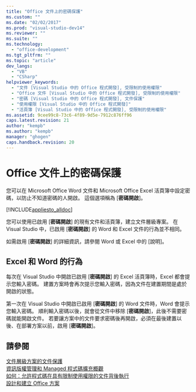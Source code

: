 ```yaml
---
title: "Office 文件上的密碼保護"
ms.custom: ""
ms.date: "02/02/2017"
ms.prod: "visual-studio-dev14"
ms.reviewer: ""
ms.suite: ""
ms.technology: 
  - "office-development"
ms.tgt_pltfrm: ""
ms.topic: "article"
dev_langs: 
  - "VB"
  - "CSharp"
helpviewer_keywords: 
  - "文件 [Visual Studio 中的 Office 程式開發], 受限制的使用權限"
  - "Office 文件 [Visual Studio 中的 Office 程式開發], 受限制的使用權限"
  - "密碼 [Visual Studio 中的 Office 程式開發], 文件保護"
  - "使用權限 [Visual Studio 中的 Office 程式開發]"
  - "活頁簿 [Visual Studio 中的 Office 程式開發], 受限制的使用權限"
ms.assetid: 9cee99c8-73c6-4f89-9d5e-7912c876ff96
caps.latest.revision: 21
author: "kempb"
ms.author: "kempb"
manager: "ghogen"
caps.handback.revision: 20
---
```

# Office 文件上的密碼保護
  您可以在 Microsoft Office Word 文件和 Microsoft Office Excel 活頁簿中設定密碼，以防止不知道密碼的人開啟。  這個選項稱為 \[**密碼開啟**\]。  
  
 [!INCLUDE[appliesto_alldoc](../vsto/includes/appliesto-alldoc-md.md)]  
  
 您可以使用已啟用 \[**密碼開啟**\] 的現有文件和活頁簿，建立文件層級專案。  在 Visual Studio 中，已啟用 \[**密碼開啟**\] 的 Word 和 Excel 文件的行為並不相同。  
  
 如需啟用 \[**密碼開啟**\] 的詳細資訊，請參閱 Word 或 Excel 中的 \[說明\]。  
  
## Excel 和 Word 的行為  
 每次在 Visual Studio 中開啟已啟用 \[**密碼開啟**\] 的 Excel 活頁簿時，Excel 都會提示您輸入密碼。  建置方案時會再次提示您輸入密碼，因為文件在建置期間是處於開啟的狀態。  
  
 第一次在 Visual Studio 中開啟已啟用 \[**密碼開啟**\] 的 Word 文件時，Word 會提示您輸入密碼。  順利輸入密碼以後，就會從文件中移除 \[**密碼開啟**\]，此後不需要密碼就能開啟文件。  若要讓方案中的文件要求密碼後再開啟，必須在最後建置以後、在部署方案以前，啟用 \[**密碼開啟**\]。  
  
## 請參閱  
 [文件層級方案的文件保護](../vsto/document-protection-in-document-level-solutions.md)   
 [資訊版權管理和 Managed 程式碼擴充概觀](../vsto/information-rights-management-and-managed-code-extensions-overview.md)   
 [如何：允許程式碼在具有限制使用權限的文件背後執行](../vsto/how-to-permit-code-to-run-behind-documents-with-restricted-permissions.md)   
 [設計和建立 Office 方案](../vsto/designing-and-creating-office-solutions.md)  
  
  